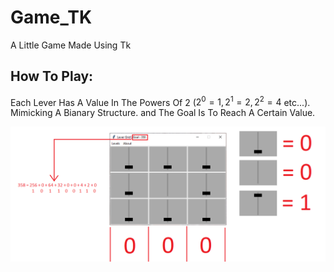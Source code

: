 # Game_TK
A Little Game Made Using Tk

## How To Play:
Each Lever Has A Value In The Powers Of 2 ($2^0 = 1, 2^1 = 2, 2^2 = 4$ etc...). Mimicking A Bianary Structure.
and The Goal Is To Reach A Certain Value.

![Help Image](./readme_pic/help_pic.png)
